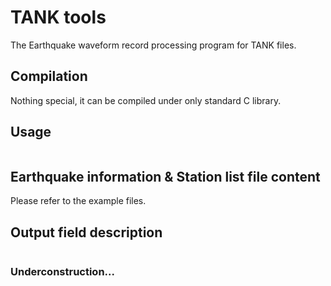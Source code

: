 # TANK tools

The Earthquake waveform record processing program for TANK files.

## Compilation

Nothing special, it can be compiled under only standard C library.

## Usage
```
```
## Earthquake information & Station list file content

Please refer to the example files.

## Output field description
```
```

### Underconstruction...
